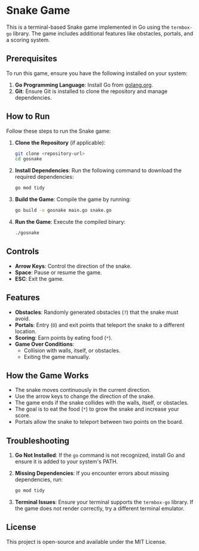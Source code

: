 # Snake Game

This is a terminal-based Snake game implemented in Go using the `termbox-go` library. The game includes additional features like obstacles, portals, and a scoring system.

## Prerequisites

To run this game, ensure you have the following installed on your system:

1. **Go Programming Language**: Install Go from [golang.org](https://golang.org/dl/).
2. **Git**: Ensure Git is installed to clone the repository and manage dependencies.

## How to Run

Follow these steps to run the Snake game:

1. **Clone the Repository** (if applicable):
   ```bash
   git clone <repository-url>
   cd gosnake
   ```

2. **Install Dependencies**:
   Run the following command to download the required dependencies:
   ```bash
   go mod tidy
   ```

3. **Build the Game**:
   Compile the game by running:
   ```bash
   go build -o gosnake main.go snake.go
   ```

4. **Run the Game**:
   Execute the compiled binary:
   ```bash
   ./gosnake
   ```

## Controls

- **Arrow Keys**: Control the direction of the snake.
- **Space**: Pause or resume the game.
- **ESC**: Exit the game.

## Features

- **Obstacles**: Randomly generated obstacles (`?`) that the snake must avoid.
- **Portals**: Entry (`O`) and exit points that teleport the snake to a different location.
- **Scoring**: Earn points by eating food (`*`).
- **Game Over Conditions**:
  - Collision with walls, itself, or obstacles.
  - Exiting the game manually.

## How the Game Works

- The snake moves continuously in the current direction.
- Use the arrow keys to change the direction of the snake.
- The game ends if the snake collides with the walls, itself, or obstacles.
- The goal is to eat the food (`*`) to grow the snake and increase your score.
- Portals allow the snake to teleport between two points on the board.

## Troubleshooting

1. **Go Not Installed**:
   If the `go` command is not recognized, install Go and ensure it is added to your system's PATH.

2. **Missing Dependencies**:
   If you encounter errors about missing dependencies, run:
   ```bash
   go mod tidy
   ```

3. **Terminal Issues**:
   Ensure your terminal supports the `termbox-go` library. If the game does not render correctly, try a different terminal emulator.

## License

This project is open-source and available under the MIT License.